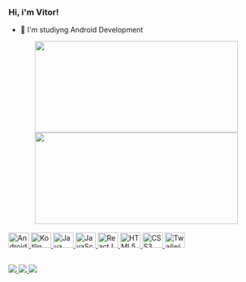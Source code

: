### Hi, i'm Vitor!

- 🎯 I'm studiyng Android Development

<div align="center">
  <img height="180em" width="400em" src="https://github-readme-stats.vercel.app/api?username=vitor-hilario&show_icons=true&theme=synthwave&include_all_commits=true&count_private=true"/>
  <img height="180em" width="400em" src="https://github-readme-stats.vercel.app/api/top-langs/?username=vitor-hilario&layout=compact&langs_count=7&theme=synthwave"/>
</div>
<br>
<div style="display:inline-block">
  <a href="#" target="_blank">
    <img title="Android" src="https://cdn.jsdelivr.net/gh/devicons/devicon/icons/android/android-plain.svg" width="40" height="30" />
  </a>
  <a href="#" target="_blank">
    <img title="Kotlin" src="https://cdn.jsdelivr.net/gh/devicons/devicon/icons/kotlin/kotlin-original.svg" width="40" height="30" />
  </a>
  <a href="#" target="_blank">
    <img title="Java" src="https://cdn.jsdelivr.net/gh/devicons/devicon/icons/java/java-original.svg" width="40" height="30" />
  </a>
  <a href="#" target="_blank">
    <img title="JavaScript" src="https://cdn.jsdelivr.net/gh/devicons/devicon/icons/javascript/javascript-original.svg" width="40" height="30" />
  </a>
  <a href="#" target="_blank">
    <img title="ReactJS" src="https://cdn.jsdelivr.net/gh/devicons/devicon/icons/react/react-original.svg" width="40" height="30" />
  </a>
   <a href="#" target="_blank">
    <img title="HTML5" src="https://cdn.jsdelivr.net/gh/devicons/devicon/icons/html5/html5-original.svg" width="40" height="30" />
  </a>
   <a href="#" target="_blank">
    <img title="CSS3" src="https://cdn.jsdelivr.net/gh/devicons/devicon/icons/css3/css3-original.svg" width="40" height="30" />  
  </a>
   <a href="#" target="_blank">
    <img title="TwailwindCSS" src="https://cdn.jsdelivr.net/gh/devicons/devicon/icons/tailwindcss/tailwindcss-plain.svg" width="40" height="30" >
  </a>
  
##

<div> 
  <a href="#" target="_blank">
    <img src="https://img.shields.io/badge/-LinkedIn-%230077B5?style=for-the-badge&logo=linkedin&logoColor=white" target="_blank">
  </a> 
  <a href="#" target="_blank">
    <img src="https://img.shields.io/badge/-Instagram-%23E4405F?style=for-the-badge&logo=instagram&logoColor=white" target="_blank">
  </a>
  <a href = "mailto:myemail@gmail.com">
    <img src="https://img.shields.io/badge/-Gmail-%23333?style=for-the-badge&logo=gmail&logoColor=white" target="_blank">
  </a>
</div>
<!--
##
### Specs 
<img src="https://media4.giphy.com/media/tHIJYHQiklx6M/giphy.gif?cid=ecf05e47k5nthuykesrxtw6wbpblx0uxj7tyh093nz94tfd3&rid=giphy.gif&ct=s" width="30">
### Skills <img src="https://media2.giphy.com/media/3s2O1gbk6JNRK/giphy.gif?cid=ecf05e473qwoqyqmxux2da501km02jgn6z2u8j7w2uhyhwau&rid=giphy.gif&ct=s" width="30"> 
/-->

